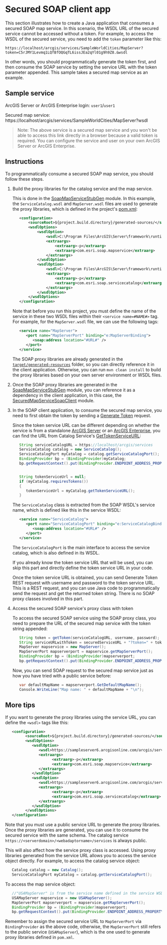 # Secured SOAP client app

This section illustrates how to create a Java application that consumes a secured SOAP map service. In this scenario, the WSDL URL of the secured service cannot be accessed without a token. For example, to access the WSDL of the secured service, you need to add the `token` parameter like this:

`https://localhost/arcgis/services/SampleWorldCities/MapServer?token=C5rJMY1Levmq1LQfBfOQGqTL6issJEa2qYl01g9h9Z8.&wsdl`

In other words, you should programmatically generate the token first, and then consume the SOAP service by setting the service URL with the token parameter appended. This sample takes a secured map service as an example.

## Sample service

ArcGIS Server or ArcGIS Enterprise login: `user1`/`user1`

Secured map service: https://localhost/arcgis/services/SampleWorldCities/MapServer?wsdl

> Note: The above service is a secured map service and you won't be able to access this link directly in a browser because a valid token is required. You can configure the service and user on your own ArcGIS Server or ArcGIS Enterprise.

## Instructions

To programmatically consume a secured SOAP map service, you should follow these steps. 

1. Build the proxy libraries for the catalog service and the map service.

   This is done in the [SoapMapServiceStubGen](SoapMapServiceStubGen) module. In this example, the `ServiceCatalog.wsdl` and `MapServer.wsdl` files are used to generate the proxy libraries, which is defined in the project's [pom.xml](SoapMapServiceStubGen/pom.xml#41):
   
   ``` xml
      <configuration>
          <sourceRoot>${project.build.directory}/generated-sources/</sourceRoot>
          <wsdlOptions>
              <wsdlOption>
                  <wsdl>C:\Program Files\ArcGIS\Server\framework\runtime\ArcGIS\Resources\XmlSchema\MapServer.wsdl</wsdl>
                  <extraargs>
                      <extraarg>-p</extraarg>
                      <extraarg>com.esri.soap.mapservice</extraarg>
                  </extraargs>
              </wsdlOption>
              <wsdlOption>
                  <wsdl>C:\Program Files\ArcGIS\Server\framework\runtime\ArcGIS\Resources\XmlSchema\ServiceCatalog.wsdl</wsdl>
                  <extraargs>
                      <extraarg>-p</extraarg>
                      <extraarg>com.esri.soap.servicecatalog</extraarg>
                  </extraargs>
              </wsdlOption>
          </wsdlOptions>
      </configuration>
   ```
   
   Note that before you run this project, you must define the name of the service in these two WSDL files within their `<service name=#NAME#>` tag. For example, for the `MapServer.wsdl` file, we can use the following tags:
   
   ``` xml
      <service name="MapServer">
         <port name="MapServerPort" binding="e:MapServerBinding">
            <soap:address location="#URL#" />
         </port>
      </service>
   ```
   
   The SOAP proxy libraries are already generated in the [`target/generated-resources`](SoapMapServiceStubGen/target) folder, so you can directly reference it in the client application. Otherwise, you can run `mvn clean install` to build the proxy libraries based on your own server environment or WSDL files.  

2. Once the SOAP proxy libraries are generated in the [SoapMapServiceStubGen](SoapMapServiceStubGen) module, you can reference it as a dependency in the client application, in this case, the [SecuredMapServiceSoapClient](SecuredMapServiceSoapClient) module. 

3. In the SOAP client application, to consume the secured map service, you need to first obtain the token by sending a [Generate Token](https://developers.arcgis.com/rest/services-reference/generate-token.htm) request. 

   Since the token service URL can be different depending on whether the service is from a standalone [ArcGIS Server](https://developers.arcgis.com/rest/services-reference/generate-token.htm) or an [ArcGIS Enterprise](https://developers.arcgis.com/rest/users-groups-and-items/generate-token.htm), you can find the URL from Catalog Service's [GetTokenServiceURL](http://resources.arcgis.com/en/help/soap/latest/#/GetTokenServiceURL/01vp0000008p000000/):
   
   ``` java
      String serviceCatalogURL = https://localhost/arcgis/services
      ServiceCatalog catalog = new ServiceCatalog();
      ServiceCatalogPort myCatalog = catalog.getServiceCatalogPort();
      BindingProvider bp = (BindingProvider)myCatalog;
      bp.getRequestContext().put(BindingProvider.ENDPOINT_ADDRESS_PROPERTY, serviceCatalogURL);


      String tokenServiceUrl = null;
      if (myCatalog.requiresTokens())
      {
         tokenServiceUrl = myCatalog.getTokenServiceURL();
      }
   ```
   
   The `ServiceCatalog` class is extracted from the SOAP WSDL's service name, which is defined like this in the service WSDL:
   
   ``` xml
      <service name="ServiceCatalog">
         <port name="ServiceCatalogPort" binding="e:ServiceCatalogBinding">
            <soap:address location="#URL#" />
         </port>
      </service>
   ```
   The `ServiceCatalogPort` is the main interface to access the service catalog, which is also defined in its WSDL.
  
   If you already know the token service URL that will be used, you can skip this part and directly define the token service URL in your code.
   
   Once the token service URL is obtained, you can send Generate Token REST request with username and password to the token service URL. This is a REST request, and you can use Java code to programmatically send the request and get the returned token string. There is no SOAP proxy classes involved in this part. 

4. Access the secured SOAP service's proxy class with token

   To access the secured SOAP service using the SOAP proxy class, you need to prepare the URL of the secured map service with the token string appended:
   ``` java
      String token = getToken(serviceCatalogURL, username, password);
      String serviceURLwithToken = securedServiceURL + "?token=" + token;
      MapServer mapservice = new MapServer();
      MapServerPort mapserverport = mapservice.getMapServerPort();
      BindingProvider bp = (BindingProvider)mapserverport;
      bp.getRequestContext().put(BindingProvider.ENDPOINT_ADDRESS_PROPERTY, serviceURLwithToken);
   ```
  
   Now, you can send SOAP request to the secured map service just as how you have tried with a public service before:

   ``` c#
      var defaultMapName = mapserverport.GetDefaultMapName();
      Console.WriteLine("Map name: " + defaultMapName + "\n");
   ```

## More tips

If you want to generate the proxy libraries using the service URL, you can define the `<wsdl>` tags like this:

``` xml
   <configuration>
         <sourceRoot>${project.build.directory}/generated-sources/</sourceRoot>
         <wsdlOptions>
            <wsdlOption>
               <wsdl>https://sampleserver6.arcgisonline.com/arcgis/services/USA/MapServer?wsdl</wsdl>
               <extraargs>
                     <extraarg>-p</extraarg>
                     <extraarg>com.esri.soap.mapservice</extraarg>
               </extraargs>
            </wsdlOption>
            <wsdlOption>
               <wsdl>https://sampleserver6.arcgisonline.com/arcgis/services?wsdl</wsdl>
               <extraargs>
                     <extraarg>-p</extraarg>
                     <extraarg>com.esri.soap.servicecatalog</extraarg>
               </extraargs>
            </wsdlOption>
         </wsdlOptions>
   </configuration>
```

Note that you must use a public service URL to generate the proxy libraries. Once the proxy libraries are generated, you can use it to consume the secured service with the same schema. The catalog service `https://<serverdomain>/<webadaptorname>/services` is always public.

This will also affect how the service proxy class is accessed. Using proxy libraries generated from the service URL allows you to access the service object directly. For example, to access the catalog service object:

``` java
   Catalog catalog = new Catalog();
   ServiceCatalogPort myCatalog = catalog.getServiceCatalogPort();
```

To access the map service object:

``` java
   //"USAMapServer" is from the service name defined in the service WSDL: "<service name="USA_MapServer">"
   USAMapServer mapservice = new USAMapServer(); 
   MapServerPort mapserverport = mapservice.getMapServerPort();
   BindingProvider bp = (BindingProvider)mapserverport;
   bp.getRequestContext().put(BindingProvider.ENDPOINT_ADDRESS_PROPERTY, serviceURL);
```

Remember to assign the secured service URL to `MapServerPort` via `BindingProvider` as the above code, otherwise, the `MapServerPort` still refers to the public service (`USAMapServer`), which is the one used to generate proxy libraries defined in `pom.xml`.